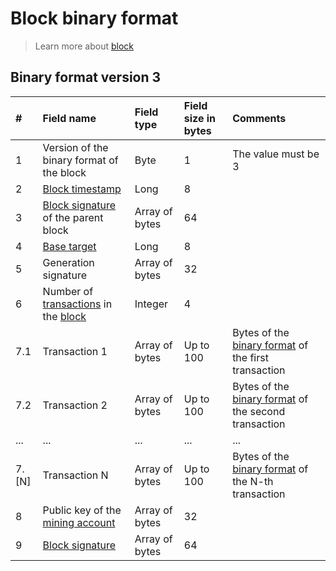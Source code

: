 # Block binary format

> Learn more about [block](/en/blockchain/block.md)

## Binary format version 3

| # | Field name | Field type | Field size in bytes | Comments |
| :--- | :--- | :--- | :--- | :--- |
| 1 | Version of the binary format of the block | Byte | 1 | The value must be 3 |
| 2 | [Block timestamp](/en/blockchain/block/block-timestamp.md) | Long | 8 | |
| 3 | [Block signature](/en/blockchain/block/block-signature.md) of the parent block | Array of bytes | 64 | |
| 4 | [Base target](/en/blockchain/block/block-generation/base-target.md) | Long | 8 | |
| 5 | Generation signature | Array of bytes | 32 | |
| 6 | Number of [transactions](/en/blockchain/transaction.md) in the [block](/en/blockchain/block.md) | Integer | 4 | |
| 7.1 | Transaction 1 | Array of bytes | Up to 100 | Bytes of the [binary format](/en/blockchain/binary-format/transaction-binary-format.md) of the first transaction |
| 7.2 | Transaction 2 | Array of bytes | Up to 100 | Bytes of the [binary format](/en/blockchain/binary-format/transaction-binary-format.md) of the second transaction |
| ... | ... | ... | ... | ... |
| 7.[N] | Transaction N | Array of bytes | Up to 100 | Bytes of the [binary format](/en/blockchain/binary-format/transaction-binary-format.md) of the N-th transaction |
| 8 | Public key of the [mining account](/en/blockchain/mining/mining-account.md) | Array of bytes | 32 | |
| 9 | [Block signature](/en/blockchain/block/block-signature.md) | Array of bytes | 64 | | |
